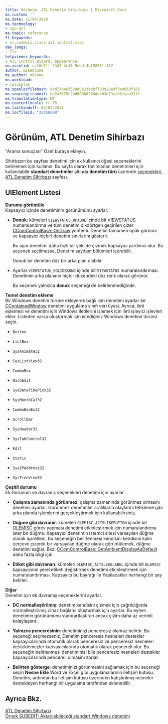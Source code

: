 ```yaml
---
title: Görünüm, ATL Denetim Sihirbazı | Microsoft Docs
ms.custom: ''
ms.date: 11/04/2016
ms.technology:
- cpp-atl
ms.topic: reference
f1_keywords:
- vc.codewiz.class.atl.control.misc
dev_langs:
- C++
helpviewer_keywords:
- ATL Control Wizard, appearance
ms.assetid: cc16d7ff-74d7-4c15-9ebd-4b19201ff457
author: mikeblome
ms.author: mblome
ms.workload:
- cplusplus
ms.openlocfilehash: d1d27b46f529d8423bdaf733928a9f3e46b3f185
ms.sourcegitcommit: be2a7679c2bd80968204dee03d13ca961eaa31ff
ms.translationtype: MT
ms.contentlocale: tr-TR
ms.lasthandoff: 05/03/2018
ms.locfileid: "32358608"
---
```

# <a name="appearance-atl-control-wizard"></a>Görünüm, ATL Denetim Sihirbazı
"Arama sonuçları" Özet buraya ekleyin.  
  
 Sihirbazın bu sayfası denetimi için ek kullanıcı öğesi seçeneklerini belirlemek için kullanın. Bu sayfa olarak tanımlanan denetimleri için kullanılabilir **standart denetimler** altında **denetim türü** üzerinde [seçenekleri, ATL Denetim Sihirbazı](../../atl/reference/options-atl-control-wizard.md) sayfası.  
  
## <a name="uielement-list"></a>UIElement Listesi  
 **Durumu görüntüle**  
 Kapsayıcı içinde denetiminin görünümünü ayarlar.  
  
-   **Donuk**: kümeleri `VIEWSTATUS_OPAQUE` içinde bit [VIEWSTATUS](http://msdn.microsoft.com/library/windows/desktop/ms687201) numaralandırma ve tüm denetim dikdörtgen geçirilen çizer [CComControlBase::OnDraw](../../atl/reference/ccomcontrolbase-class.md#ondraw) yöntemi. Denetim tamamen opak görünür ve kapsayıcı hiçbiri denetim sınırlarını gösterir.  
  
     Bu ayar denetimi daha hızlı bir şekilde çizmek kapsayıcı yardımcı olur. Bu seçenek seçilmezse, Denetim saydam bölümleri içerebilir.  
  
     Donuk bir denetim düz bir arka plan olabilir.  
  
-   Ayarlar `VIEWSTATUS_SOLIDBKGND` içinde bit `VIEWSTATUS` numaralandırması. Denetimin arka planının hiçbir düzendeki düz renk olarak görünür.  
  
     Bu seçenek yalnızca **donuk** seçeneği de belirlenmediğinde.  
  
 **Temel denetim ekleme**  
 Bir Windows denetim türüne ekleyerek bağlı için denetimi ayarlar bir [CContainedWindow](ccontainedwindowt-class.md) denetimi uygulama sınıfı veri üyesi. Ayrıca, ileti eşlemesi ve denetimi için Windows iletilerini işlemek için ileti işleyici işlevleri ekler. Listeden varsa oluşturmak için istediğiniz Windows denetimi türünü seçin.  

  
-   `Button`  
  
-   `ListBox`  
  
-   `SysAnimate32`  
  
-   `SysListView32`  
  
-   `ComboBox`  
  
-   `RichEdit`  
  
-   `SysDateTimePick32`  
  
-   `SysMonthCal32`  
  
-   `ComboBoxEx32`  
  
-   `ScrollBar`  
  
-   `SysHeader32`  
  
-   `SysTabControl32`  
  
-   `Edit`  
  
-   `Static`  
  
-   `SysIPAddress32`  
  
-   `SysTreeView32`  
  
 **Çeşitli durumu**  
 Ek Görünüm ve davranış seçenekleri denetimi için ayarlar.  
  
-   **Çalışma zamanında görünmez**: çalışma zamanında görünmez olmasını denetimi ayarlar. Görünmez denetimler aralıklarla olaylarını tetikleme gibi arka planda işlemlerini gerçekleştirmek için kullanabilirsiniz.  
  
-   **Düğme gibi davranır**: kümeleri `OLEMISC_ACTSLIKEBUTTON` içinde bit [OLEMISC](http://msdn.microsoft.com/library/windows/desktop/ms678497) görev yapması denetimi etkinleştirmek için numaralandırma ister bir düğme. Kapsayıcı denetimin istemci sitesi varsayılan düğme olarak işaretledi, bu seçeneğin belirlenmesi kendisini kendisini kalın çerçeve çizerek bir varsayılan düğme olarak görüntülemek, düğme denetimi sağlar. Bkz: [CComControlBase::GetAmbientDisplayAsDefault](../../atl/reference/ccomcontrolbase-class.md#getambientdisplayasdefault) daha fazla bilgi için.  
  
-   **Etiket gibi davranan**: kümeleri `OLEMISC_ACTSLIKELABEL` içinde bit `OLEMISC` kapsayıcının yerel etiketi değiştirmek denetimi etkinleştirmek için numaralandırması. Kapsayıcı bu bayrağı ile Yapılacaklar herhangi bir şey belirler.  
  
 **Diğer**  
 Denetim için ek davranışı seçeneklerini ayarlar.  
  
-   **DC normalleştirilmiş**: denetim kendisini çizmek için çağrıldığında normalleştirilmiş cihaz bağlamı oluşturmak için ayarlar. Bu eylem denetimin görünümünü standartlaştıran ancak çizim daha az verimli kolaylaştırır.  
  
-   **Yalnızca penceresinin**: denetiminizi penceresiz olamaz belirtir. Bu seçeneği seçmezseniz, Denetim penceresiz nesneleri destekler kapsayıcılarında otomatik olarak penceresiz ve penceresiz nesneleri desteklemezler kapsayıcılarında otomatik olarak pencereli olur. Bu seçeneğin belirlenmesi denetiminizi bile penceresiz nesneleri destekler kapsayıcılarında pencereli olmasını zorlar.  
  
-   **Belirten gösterge**: denetiminizi görünmesini sağlamak için bu seçeneği seçin **Nesne Ekle** Word ve Excel gibi uygulamalarının iletişim kutusu. Denetim, ardından bu iletişim kutusu üzerinden katıştırılmış nesneler destekleyen herhangi bir uygulama tarafından eklenebilir.  
  
## <a name="see-also"></a>Ayrıca Bkz.  
 [ATL Denetim Sihirbazı](../../atl/reference/atl-control-wizard.md)   
 [Örnek SUBEDIT: Aktarılabileceği standart Windows denetimi](http://msdn.microsoft.com/en-us/30e46bdc-ed92-417c-b6b8-359017265a7b)

